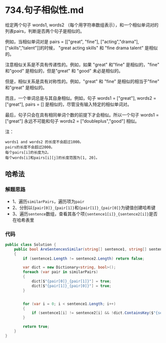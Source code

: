 # 734.句子相似性.md
给定两个句子 words1, words2 （每个用字符串数组表示），和一个相似单词对的列表pairs，判断是否两个句子是相似的。

例如，当相似单词对是 pairs = [["great", "fine"], ["acting","drama"], ["skills","talent"]]的时候，
"great acting skills" 和 "fine drama talent" 是相似的。

注意相似关系是不具有传递性的。例如，如果 "great" 和"fine" 是相似的，"fine" 和"good" 是相似的，但是"great" 和 "good" 未必是相似的。

但是，相似关系是具有对称性的。例如，"great" 和 "fine" 是相似的相当于"fine" 和"great" 是相似的。

而且，一个单词总是与其自身相似。例如，句子 words1 = ["great"], words2 = ["great"], pairs = [] 是相似的，尽管没有输入特定的相似单词对。

最后，句子只会在具有相同单词个数的前提下才会相似。所以一个句子 words1 = ["great"] 永远不可能和句子 words2 = ["doubleplus","good"] 相似。

注：
```
words1 and words2 的长度不会超过1000。
pairs的长度不会超过2000。
每个pairs[i]的长度为2。
每个words[i]和pairs[i][j]的长度范围为[1, 20]。
```
## 哈希法
### 解题思路
+ 1、遍历``similarPairs``，遍历项为``pair``
+ 2、分别以``{pair[0]}_{pair[1]}``和``{pair[1]}_{pair[0]}``为键值创建哈希键
+ 3、遍历``sentence``数组，查看其各个项``{sentence1[i]}_{sentence2[i]}``是否在哈希表里

### 代码

```csharp
public class Solution {
    public bool AreSentencesSimilar(string[] sentence1, string[] sentence2, IList<IList<string>> similarPairs)
    {
        if (sentence1.Length != sentence2.Length) return false;

        var dict = new Dictionary<string, bool>();
        foreach (var pair in similarPairs)
        {
            dict[$"{pair[0]}_{pair[1]}"] = true;
            dict[$"{pair[1]}_{pair[0]}"] = true;
        }


        for (var i = 0; i < sentence1.Length; i++)
        {
            if (sentence1[i] != sentence2[i] && !dict.ContainsKey($"{sentence1[i]}_{sentence2[i]}")) return false;
        }

        return true;
    }
}
```
